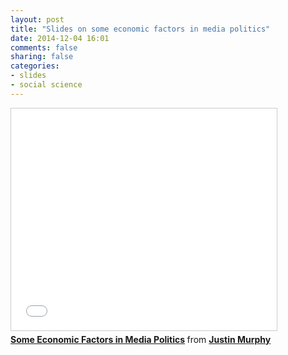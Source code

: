 ```yaml
---
layout: post
title: "Slides on some economic factors in media politics"
date: 2014-12-04 16:01
comments: false
sharing: false
categories: 
- slides
- social science
---
```


<iframe src="//www.slideshare.net/slideshow/embed_code/42356675" width="425" height="355" frameborder="0" marginwidth="0" marginheight="0" scrolling="no" style="border:1px solid #CCC; border-width:1px; margin-bottom:5px; max-width: 100%;" allowfullscreen> </iframe> <div style="margin-bottom:5px"> <strong> <a href="//www.slideshare.net/jmrphy/economic-factors-42356675" title="Some Economic Factors in Media Politics" target="_blank">Some Economic Factors in Media Politics</a> </strong> from <strong><a href="//www.slideshare.net/jmrphy" target="_blank">Justin Murphy</a></strong> </div>

<br><br><br><br><br><br>